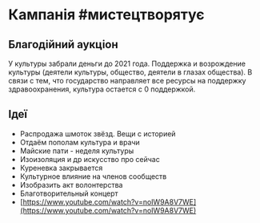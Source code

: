 # Кампанія \#мистецтворятує

## **Благодійний аукціон**

У культуры забрали деньги до 2021 года. Поддержка и возрождение культуры \(деятели культуры, общество, деятели в глазах общества\). В связи с тем, что государство направляет все ресурсы на поддержку здравоохранения, культура остается с 0 поддержкой.

## Ідеї

* Распродажа шмоток звёзд. Вещи с историей
* Отдаём пополам культура и врачи
* Майские пати - неделя культуры
* Изоизоляция и др искусство про сейчас
* Куреневка закрывается
* Культурное влияние на членов сообществ
* Изобразить акт волонтерства
* Благотворительный концерт
* [https://www.youtube.com/watch?v=noIW9A8V7WE](https://www.youtube.com/watch?v=noIW9A8V7WE)

